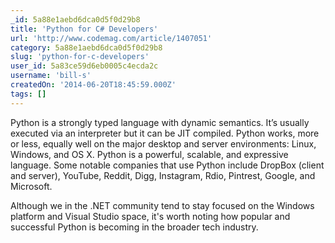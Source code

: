 ```yaml
---
_id: 5a88e1aebd6dca0d5f0d29b8
title: 'Python for C# Developers'
url: 'http://www.codemag.com/article/1407051'
category: 5a88e1aebd6dca0d5f0d29b8
slug: 'python-for-c-developers'
user_id: 5a83ce59d6eb0005c4ecda2c
username: 'bill-s'
createdOn: '2014-06-20T18:45:59.000Z'
tags: []
---
```


Python is a strongly typed language with dynamic semantics. It’s usually executed via an interpreter but it can be JIT compiled. Python works, more or less, equally well on the major desktop and server environments: Linux, Windows, and OS X. Python is a powerful, scalable, and expressive language. Some notable companies that use Python include DropBox (client and server), YouTube, Reddit, Digg, Instagram, Rdio, Pintrest, Google, and Microsoft.

Although we in the .NET community tend to stay focused on the Windows platform and Visual Studio space, it's worth noting how popular and successful Python is becoming in the broader tech industry.
